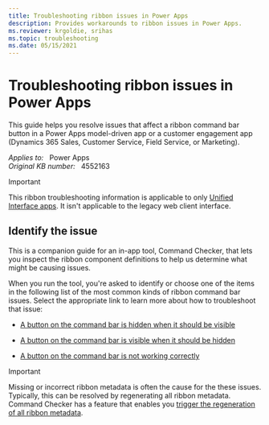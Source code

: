 ```yaml
---
title: Troubleshooting ribbon issues in Power Apps
description: Provides workarounds to ribbon issues in Power Apps.
ms.reviewer: krgoldie, srihas
ms.topic: troubleshooting
ms.date: 05/15/2021
---
```

# Troubleshooting ribbon issues in Power Apps

This guide helps you resolve issues that affect a ribbon command bar button in a Power Apps model-driven app or a customer engagement app (Dynamics 365 Sales, Customer Service, Field Service, or Marketing).

_Applies to:_ &nbsp; Power Apps  
_Original KB number:_ &nbsp; 4552163

> [!IMPORTANT]
> This ribbon troubleshooting information is applicable to only [Unified Interface apps](/powerapps/user/unified-interface). It isn't applicable to the legacy web client interface.

## Identify the issue

This is a companion guide for an in-app tool, Command Checker, that lets you inspect the ribbon component definitions to help us determine what might be causing issues.

When you run the tool, you're asked to identify or choose one of the items in the following list of the most common kinds of ribbon command bar issues. Select the appropriate link to learn more about how to troubleshoot that issue:

- [A button on the command bar is hidden when it should be visible](ribbon-issues-button-hidden.md)

- [A button on the command bar is visible when it should be hidden](ribbon-issues-button-visible.md)

- [A button on the command bar is not working correctly](ribbon-issues-button-not-working-correctly.md)

> [!IMPORTANT]
> Missing or incorrect ribbon metadata is often the cause for the these issues. Typically, this can be resolved by regenerating all ribbon metadata. Command Checker has a feature that enables you [trigger the regeneration of all ribbon metadata](regenerate-ribbon-metadata.md).
